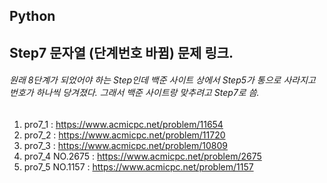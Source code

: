 ## Python
## Step7 문자열 (단계번호 바뀜) 문제 링크.
###### 원래 8단계가 되었어야 하는 Step인데 백준 사이트 상에서 Step5가 통으로 사라지고 번호가 하나씩 당겨졌다. 그래서 백준 사이트랑 맞추려고 Step7로 씀.
1. pro7_1 : https://www.acmicpc.net/problem/11654
2. pro7_2 : https://www.acmicpc.net/problem/11720
3. pro7_3 : https://www.acmicpc.net/problem/10809
4. pro7_4 NO.2675 : https://www.acmicpc.net/problem/2675
5. pro7_5 NO.1157 : https://www.acmicpc.net/problem/1157
